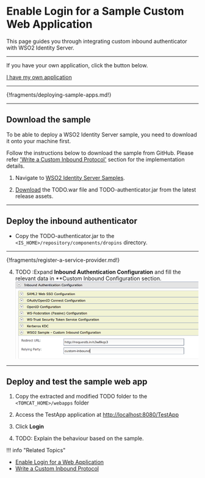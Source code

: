 # Enable Login for a Sample Custom Web Application
This page guides you through integrating custom inbound authenticator with WSO2 Identity Server.

----
If you have your own application, click the button below.

<a class="samplebtn_a" href="../../guides/login/integrate-custom-protocol" rel="nofollow noopener">I have my own application</a>

----

{!fragments/deploying-sample-apps.md!}

----
## Download the sample
To be able to deploy a WSO2 Identity Server sample, you need to download it onto your machine first.

Follow the instructions below to download the sample from GitHub. 
Please refer ['Write a Custom Inbound Protocol'](insertlink) section for the implementation details.

1. Navigate to [WSO2 Identity Server Samples](insertlink).

2. [Download](inserlink) the TODO.war file and TODO-authenticator.jar from the latest release assets.

---
## Deploy the inbound authenticator

 - Copy the TODO-authenticator.jar to the `<IS_HOME>/repository/components/dropins` directory.
 
----

{!fragments/register-a-service-provider.md!}

4. TODO :Expand **Inbound Authentication Configuration** and fill the relevant data in **Custom Inbound Configuration section.
![inbound authentication configuration](../assets/img/guides/custom-inbound-authenticator-config.png)

----

## Deploy and test the sample web app
1. Copy the extracted and modified TODO folder to the `<TOMCAT_HOME>/webapps` folder

2. Access the TestApp application at [http://localhost:8080/TestApp](insertlink)

3. Click **Login**

3. TODO: Explain the behaviour based on the sample.



!!! info "Related Topics"
 - [Enable Login for a Web Application](../../../guides/login/integrate-custom-protocol)
 - [Write a Custom Inbound Protocol](inserlink)